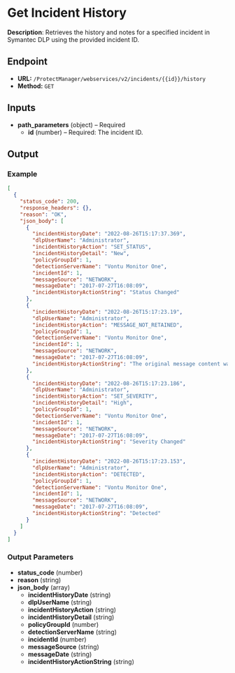 # Get Incident History

**Description**: Retrieves the history and notes for a specified incident in Symantec DLP using the provided incident ID.

## Endpoint

- **URL:** `/ProtectManager/webservices/v2/incidents/{{id}}/history`
- **Method:** `GET`
## Inputs

- **path_parameters** (object) – Required
  - **id** (number) – Required: The incident ID.
## Output

### Example

```json
[
  {
    "status_code": 200,
    "response_headers": {},
    "reason": "OK",
    "json_body": [
      {
        "incidentHistoryDate": "2022-08-26T15:17:37.369",
        "dlpUserName": "Administrator",
        "incidentHistoryAction": "SET_STATUS",
        "incidentHistoryDetail": "New",
        "policyGroupId": 1,
        "detectionServerName": "Vontu Monitor One",
        "incidentId": 1,
        "messageSource": "NETWORK",
        "messageDate": "2017-07-27T16:08:09",
        "incidentHistoryActionString": "Status Changed"
      },
      {
        "incidentHistoryDate": "2022-08-26T15:17:23.19",
        "dlpUserName": "Administrator",
        "incidentHistoryAction": "MESSAGE_NOT_RETAINED",
        "policyGroupId": 1,
        "detectionServerName": "Vontu Monitor One",
        "incidentId": 1,
        "messageSource": "NETWORK",
        "messageDate": "2017-07-27T16:08:09",
        "incidentHistoryActionString": "The original message content was not retained due to default retention behavior or due to the Limit Incident Data Retention response rule action"
      },
      {
        "incidentHistoryDate": "2022-08-26T15:17:23.186",
        "dlpUserName": "Administrator",
        "incidentHistoryAction": "SET_SEVERITY",
        "incidentHistoryDetail": "High",
        "policyGroupId": 1,
        "detectionServerName": "Vontu Monitor One",
        "incidentId": 1,
        "messageSource": "NETWORK",
        "messageDate": "2017-07-27T16:08:09",
        "incidentHistoryActionString": "Severity Changed"
      },
      {
        "incidentHistoryDate": "2022-08-26T15:17:23.153",
        "dlpUserName": "Administrator",
        "incidentHistoryAction": "DETECTED",
        "policyGroupId": 1,
        "detectionServerName": "Vontu Monitor One",
        "incidentId": 1,
        "messageSource": "NETWORK",
        "messageDate": "2017-07-27T16:08:09",
        "incidentHistoryActionString": "Detected"
      }
    ]
  }
]
```
### Output Parameters

- **status_code** (number)
- **reason** (string)
- **json_body** (array)
  - **incidentHistoryDate** (string)
  - **dlpUserName** (string)
  - **incidentHistoryAction** (string)
  - **incidentHistoryDetail** (string)
  - **policyGroupId** (number)
  - **detectionServerName** (string)
  - **incidentId** (number)
  - **messageSource** (string)
  - **messageDate** (string)
  - **incidentHistoryActionString** (string)